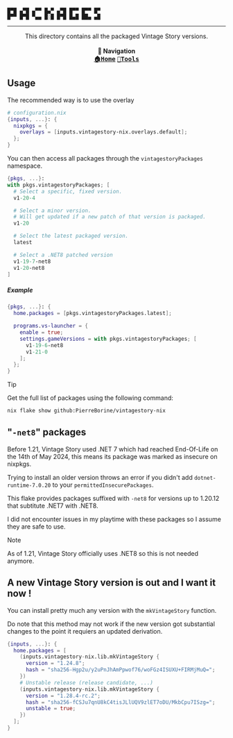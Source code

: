 ```
█▀█ ▄▀█ ▄▀▀ █▄▀ ▄▀█ █▀▀ █▀▀ █▀
█▀▀ █▀█ ▀▄▄ █░█ █▀█ █▄█ ██▄ ▄█
```

---

<p align="center">
This directory contains all the packaged Vintage Story versions.
<br><br><b>🧭 Navigation</b><br>
<kbd><a href="https://github.com/PierreBorine/vintagestory-nix"><b>🏠Home</b></a></kbd>
<kbd><a href="https://github.com/PierreBorine/vintagestory-nix/tree/master/tools"><b>🔧Tools</b></a></kbd>
</p>

## Usage
The recommended way is to use the overlay

```nix
# configuration.nix
{inputs, ...}: {
  nixpkgs = {
    overlays = [inputs.vintagestory-nix.overlays.default];
  };
}
```

You can then access all packages through the `vintagestoryPackages` namespace.
```nix
{pkgs, ...}:
with pkgs.vintagestoryPackages; [
  # Select a specific, fixed version.
  v1-20-4

  # Select a minor version.
  # Will get updated if a new patch of that version is packaged.
  v1-20

  # Select the latest packaged version.
  latest

  # Select a .NET8 patched version
  v1-19-7-net8
  v1-20-net8
]
```

##### Example
```nix
{pkgs, ...}: {
  home.packages = [pkgs.vintagestoryPackages.latest];

  programs.vs-launcher = {
    enable = true;
    settings.gameVersions = with pkgs.vintagestoryPackages; [
      v1-19-6-net8
      v1-21-0
    ];
  };
}
```

> [!TIP]
> Get the full list of packages using the following command:
> ```sh
> nix flake show github:PierreBorine/vintagestory-nix
> ```

## "`-net8`" packages
Before 1.21, Vintage Story used .NET 7 which had reached End-Of-Life on the 14th of May 2024,
this means its package was marked as insecure on nixpkgs.

Trying to install an older version throws an error if you didn't add `dotnet-runtime-7.0.20` to your `permittedInsecurePackages`.

This flake provides packages suffixed with `-net8` for versions up to 1.20.12 that subtitute .NET7 with .NET8.

I did not encounter issues in my playtime with these packages so I assume they are safe to use.

> [!NOTE]
> As of 1.21, Vintage Story officially uses .NET8 so this is not needed anymore.

## A new Vintage Story version is out and I want it now !
You can install pretty much any version with the `mkVintageStory` function.

Do note that this method may not work if the new version got substantial changes
to the point it requiers an updated derivation.
```nix
{inputs, ...}: {
  home.packages = [
    (inputs.vintagestory-nix.lib.mkVintageStory {
      version = "1.24.8";
      hash = "sha256-Hgp2u/y2uPnJhAmPpwof76/woFGz4ISUXU+FIRMjMuQ=";
    })
    # Unstable release (release candidate, ...)
    (inputs.vintagestory-nix.lib.mkVintageStory {
      version = "1.28.4-rc.2";
      hash = "sha256-fCSJu7qnU8kC4tisJLlUQV9zlET7oDU/MkbCpu7ISzg=";
      unstable = true;
    })
  ];
}
```
